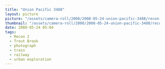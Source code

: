 ```yaml
---
title: "Union Pacific 3488"
layout: picture
picture: "/assets/camera-roll/2008/2008-05-24-union-pacific-3488/recon-2-059.jpg"
thumbnail: "/assets/camera-roll/2008/2008-05-24-union-pacific-3488/recon-2-059-thumbnail.jpg"
date: 2008-05-24 05:04
tags:
  - Recon 2
  - Trout Brook
  - photograph
  - train
  - railway
  - urban exploration
---
```

